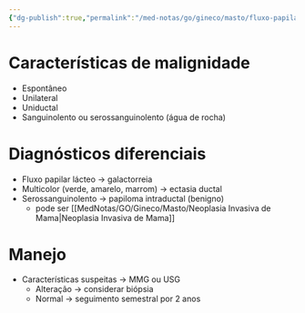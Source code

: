```yaml
---
{"dg-publish":true,"permalink":"/med-notas/go/gineco/masto/fluxo-papilar/","tags":["review"]}
---
```


# Características de malignidade
- Espontâneo
- Unilateral
- Uniductal
- Sanguinolento ou serossanguinolento (água de rocha)

# Diagnósticos diferenciais
- Fluxo papilar lácteo -> galactorreia
- Multicolor (verde, amarelo, marrom) -> ectasia ductal
- Serossanguinolento -> papiloma intraductal (benigno)
	- pode ser [[MedNotas/GO/Gineco/Masto/Neoplasia Invasiva de Mama\|Neoplasia Invasiva de Mama]]
# Manejo
- Características suspeitas -> MMG ou USG
	- Alteração -> considerar biópsia
	- Normal -> seguimento semestral por 2 anos